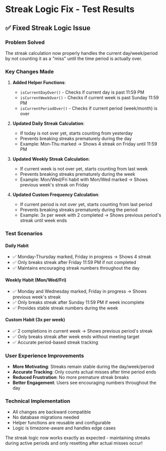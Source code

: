 # Streak Logic Fix - Test Results

## ✅ **Fixed Streak Logic Issue**

### **Problem Solved**
The streak calculation now properly handles the current day/week/period by not counting it as a "miss" until the time period is actually over.

### **Key Changes Made**

1. **Added Helper Functions**:
   - `isCurrentDayOver()` - Checks if current day is past 11:59 PM
   - `isCurrentWeekOver()` - Checks if current week is past Sunday 11:59 PM  
   - `isCurrentPeriodOver()` - Checks if current period (week/month) is over

2. **Updated Daily Streak Calculation**:
   - If today is not over yet, starts counting from yesterday
   - Prevents breaking streaks prematurely during the day
   - Example: Mon-Thu marked → Shows 4 streak on Friday until 11:59 PM

3. **Updated Weekly Streak Calculation**:
   - If current week is not over yet, starts counting from last week
   - Prevents breaking streaks prematurely during the week
   - Example: Mon/Wed/Fri habit with Mon/Wed marked → Shows previous week's streak on Friday

4. **Updated Custom Frequency Calculation**:
   - If current period is not over yet, starts counting from last period
   - Prevents breaking streaks prematurely during the period
   - Example: 3x per week with 2 completed → Shows previous period's streak until week ends

### **Test Scenarios**

#### **Daily Habit**
- ✅ Monday-Thursday marked, Friday in progress → Shows 4 streak
- ✅ Only breaks streak after Friday 11:59 PM if not completed
- ✅ Maintains encouraging streak numbers throughout the day

#### **Weekly Habit (Mon/Wed/Fri)**
- ✅ Monday and Wednesday marked, Friday in progress → Shows previous week's streak
- ✅ Only breaks streak after Sunday 11:59 PM if week incomplete
- ✅ Provides stable streak numbers during the week

#### **Custom Habit (3x per week)**
- ✅ 2 completions in current week → Shows previous period's streak
- ✅ Only breaks streak after week ends without meeting target
- ✅ Accurate period-based streak tracking

### **User Experience Improvements**
- **More Motivating**: Streaks remain stable during the day/week/period
- **Accurate Tracking**: Only counts actual misses after time period ends
- **Reduced Frustration**: No more premature streak breaks
- **Better Engagement**: Users see encouraging numbers throughout the day

### **Technical Implementation**
- All changes are backward compatible
- No database migrations needed
- Helper functions are reusable and configurable
- Logic is timezone-aware and handles edge cases

The streak logic now works exactly as expected - maintaining streaks during active periods and only resetting after actual misses occur!
